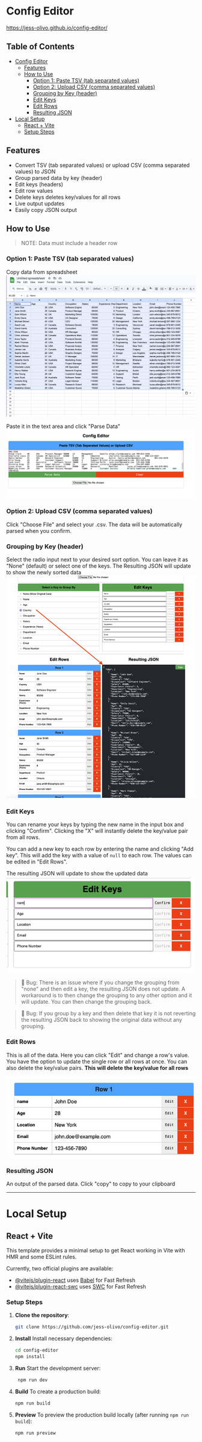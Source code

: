 # Config Editor

https://jess-olivo.github.io/config-editor/

## Table of Contents

- [Config Editor](#config-editor)
  - [Features](#features)
  - [How to Use](#how-to-use)
    - [Option 1: Paste TSV (tab separated values)](#option-1-paste-tsv-tab-separated-values)
    - [Option 2: Upload CSV (comma separated values)](#option-2-upload-csv-comma-separated-values)
    - [Grouping by Key (header)](#grouping-by-key-header)
    - [Edit Keys](#edit-keys)
    - [Edit Rows](#edit-rows)
    - [Resulting JSON](#resulting-json)
- [Local Setup](#local-setup)
  - [React + Vite](#react--vite)
  - [Setup Steps](#setup-steps)

## Features

- Convert TSV (tab separated values) or upload CSV (comma separated values) to JSON
- Group parsed data by key (header)
- Edit keys (headers)
- Edit row values
- Delete keys deletes key/values for all rows
- Live output updates
- Easily copy JSON output

## How to Use

> NOTE: Data must include a header row

### Option 1: Paste TSV (tab separated values)

Copy data from spreadsheet
![spreadsheet data](https://raw.githubusercontent.com/jess-olivo/config-editor/main/screenshots/tsv-copy.png)

Paste it in the text area and click "Parse Data"
![tsv data pasted into textarea](https://raw.githubusercontent.com/jess-olivo/config-editor/main/screenshots/tsv-paste.png)

### Option 2: Upload CSV (comma separated values)

Click "Choose File" and select your .csv. The data will be automatically parsed when you confirm.

### Grouping by Key (header)

Select the radio input next to your desired sort option. You can leave it as "None" (default) or select one of the keys. The Resulting JSON will update to show the newly sorted data
![form to select keys by radio input](https://raw.githubusercontent.com/jess-olivo/config-editor/main/screenshots/group-by.png)

### Edit Keys

You can rename your keys by typing the new name in the input box and clicking "Confirm".
Clicking the "X" will instantly delete the key/value pair from all rows.

You can add a new key to each row by entering the name and clicking "Add key". This will add the key with a value of `null` to each row. The values can be edited in "Edit Rows".

The resulting JSON will update to show the updated data
![form to edit keys](https://raw.githubusercontent.com/jess-olivo/config-editor/main/screenshots/edit-keys.png)

> 🐞 Bug: There is an issue where if you change the grouping from "none" and then edit a key, the resulting JSON does not update. A workaround is to then change the grouping to any other option and it will update. You can then change the grouping back.

> 🐞 Bug: If you group by a key and then delete that key it is not reverting the resulting JSON back to showing the original data without any grouping.

### Edit Rows

This is all of the data. Here you can click "Edit" and change a row's value. You have the option to update the single row or all rows at once.
You can also delete the key/value pairs. **This will delete the key/value for all rows**

![form to edit row data](https://raw.githubusercontent.com/jess-olivo/config-editor/main/screenshots/edit-rows.png)

### Resulting JSON

An output of the parsed data.
Click "copy" to copy to your clipboard

---

# Local Setup

## React + Vite

This template provides a minimal setup to get React working in Vite with HMR and some ESLint rules.

Currently, two official plugins are available:

- [@vitejs/plugin-react](https://github.com/vitejs/vite-plugin-react/blob/main/packages/plugin-react/README.md) uses [Babel](https://babeljs.io/) for Fast Refresh
- [@vitejs/plugin-react-swc](https://github.com/vitejs/vite-plugin-react-swc) uses [SWC](https://swc.rs/) for Fast Refresh

### Setup Steps

1. **Clone the repository**:
   ```bash
   git clone https://github.com/jess-olivo/config-editor.git
   ```
2. **Install**
   Install necessary dependencies:
   ```bash
   cd config-editor
   npm install
   ```
3. **Run**
   Start the development server:
   ```bash
    npm run dev
   ```
4. **Build**
   To create a production build:
   ```bash
   npm run build
   ```
5. **Preview**
   To preview the production build locally (after running `npm run build`):
   ```bash
   npm run preview
   ```
